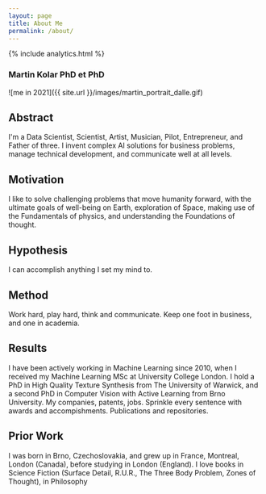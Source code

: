 ```yaml
---
layout: page
title: About Me
permalink: /about/
---
```

{% include analytics.html %}

### Martin Kolar PhD et PhD

![me in 2021]({{ site.url }}/images/martin_portrait_dalle.gif)

## Abstract

I'm a Data Scientist, Scientist, Artist, Musician, Pilot, Entrepreneur, and Father of three. I invent complex AI solutions for business problems, manage technical development, and communicate well at all levels.

## Motivation

I like to solve challenging problems that move humanity forward, with the ultimate goals of well-being on Earth, exploration of Space, making use of the Fundamentals of physics, and understanding the Foundations of thought.

## Hypothesis

I can accomplish anything I set my mind to.

## Method

Work hard, play hard, think and communicate. Keep one foot in business, and one in academia.

## Results

I have been actively working in Machine Learning since 2010, when I received my Machine Learning MSc at University College London. I hold a PhD in High Quality Texture Synthesis from The University of Warwick, and a second PhD in Computer Vision with Active Learning from Brno University. My companies, patents, jobs. Sprinkle every sentence with awards and accompishments. Publications and repositories.

## Prior Work

I was born in Brno, Czechoslovakia, and grew up in France, Montreal, London (Canada), before studying in London (England). I love books in Science Fiction (Surface Detail, R.U.R., The Three Body Problem, Zones of Thought), in Philosophy
